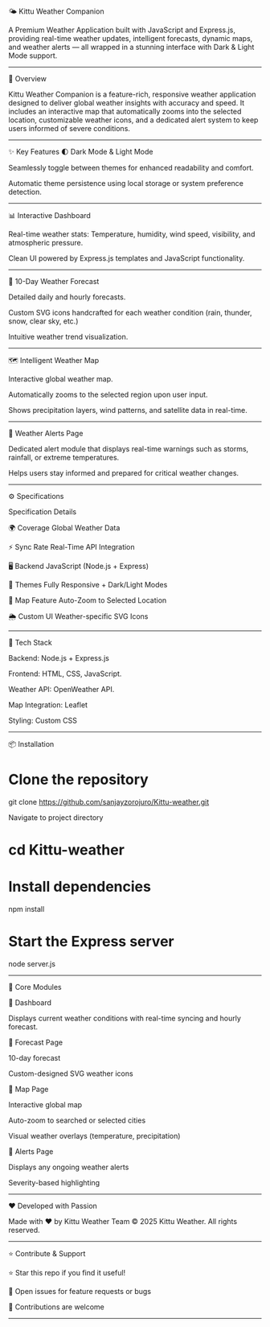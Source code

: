 🌤️ Kittu Weather Companion

A Premium Weather Application built with JavaScript and Express.js, providing real-time weather updates, intelligent forecasts, dynamic maps, and weather alerts — all wrapped in a stunning interface with Dark & Light Mode support.

---

🚀 Overview

Kittu Weather Companion is a feature-rich, responsive weather application designed to deliver global weather insights with accuracy and speed. It includes an interactive map that automatically zooms into the selected location, customizable weather icons, and a dedicated alert system to keep users informed of severe conditions.

---

✨ Key Features
🌓 Dark Mode & Light Mode

Seamlessly toggle between themes for enhanced readability and comfort.

Automatic theme persistence using local storage or system preference detection.

---

📊 Interactive Dashboard

Real-time weather stats: Temperature, humidity, wind speed, visibility, and atmospheric pressure.

Clean UI powered by Express.js templates and JavaScript functionality.

---

📅 10-Day Weather Forecast

Detailed daily and hourly forecasts.

Custom SVG icons handcrafted for each weather condition (rain, thunder, snow, clear sky, etc.)

Intuitive weather trend visualization.

---

🗺️ Intelligent Weather Map

Interactive global weather map.

Automatically zooms to the selected region upon user input.

Shows precipitation layers, wind patterns, and satellite data in real-time.

---

🚨 Weather Alerts Page

Dedicated alert module that displays real-time warnings such as storms, rainfall, or extreme temperatures.

Helps users stay informed and prepared for critical weather changes.

---

⚙️ Specifications

Specification	Details

🌍 Coverage	Global Weather Data

⚡ Sync Rate	Real-Time API Integration

🖥️ Backend	JavaScript (Node.js + Express)

🎨 Themes	Fully Responsive + Dark/Light Modes

📡 Map Feature	Auto-Zoom to Selected Location

🌦️ Custom UI	Weather-specific SVG Icons

---

🧠 Tech Stack


Backend: Node.js + Express.js


Frontend: HTML, CSS, JavaScript.


Weather API: OpenWeather API.

Map Integration: Leaflet

Styling: Custom CSS

---

📦 Installation
 # Clone the repository
git clone https://github.com/sanjayzorojuro/Kittu-weather.git

Navigate to project directory
# cd Kittu-weather

# Install dependencies
npm install

# Start the Express server
node server.js

---

📸 Core Modules

🔹 Dashboard

Displays current weather conditions with real-time syncing and hourly forecast.

🔹 Forecast Page

10-day forecast

Custom-designed SVG weather icons

🔹 Map Page

Interactive global map

Auto-zoom to searched or selected cities

Visual weather overlays (temperature, precipitation)

🔹 Alerts Page

Displays any ongoing weather alerts

Severity-based highlighting

---


❤️ Developed with Passion

Made with ❤️ by Kittu Weather Team
© 2025 Kittu Weather. All rights reserved.

---

⭐ Contribute & Support

⭐ Star this repo if you find it useful!

💬 Open issues for feature requests or bugs

🤝 Contributions are welcome

---








